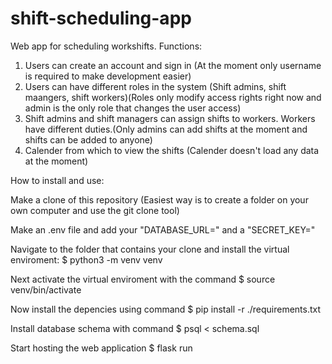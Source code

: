 # shift-scheduling-app
Web app for scheduling workshifts.
Functions:
1. Users can create an account and sign in (At the moment only username is required to make development easier)
2. Users can have different roles in the system (Shift admins, shift maangers, shift workers)(Roles only modify access rights right now and admin is the only role that changes the user access)
3. Shift admins and shift managers can assign shifts to workers. Workers have different duties.(Only admins can add shifts at the moment and shifts can be added to anyone)
4. Calender from which to view the shifts (Calender doesn't load any data at the moment)


How to install and use:

Make a clone of this repository (Easiest way is to create a folder on your own computer and use the git clone tool)

Make an .env file and add your "DATABASE_URL=" and a "SECRET_KEY="

Navigate to the folder that contains your clone and install the virtual enviroment: $ python3 -m venv venv

Next activate the virtual enviroment with the command $ source venv/bin/activate

Now install the depencies using command $ pip install -r ./requirements.txt

Install database schema with command $ psql < schema.sql

Start hosting the web application $ flask run

